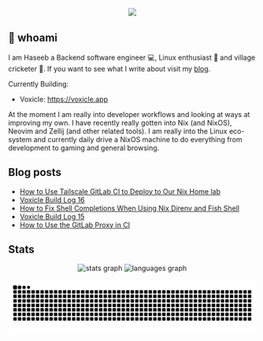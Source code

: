<div align="center">
  <img height="150" src="https://gitlab.com/uploads/-/system/project/avatar/40020538/37decf44c034050aa85e287982dfc91d5841db78_1_.png"  />
</div>

## 👋 whoami

I am Haseeb a Backend software engineer 💻, Linux enthusiast 🐧 and village cricketer 🏏.
If you want to see what I write about visit my [blog](https://haseebmajid.dev/posts).

Currently Building:

- Voxicle: https://voxicle.app

At the moment I am really into developer workflows and looking at ways at improving my own. I have recently really
gotten into Nix (and NixOS), Neovim and Zellij (and other related tools). I am really into the Linux eco-system
and currently daily drive a NixOS machine to do everything from development to gaming and general browsing.

## Blog posts
<!-- BLOG-POST-LIST:START -->
- [How to Use Tailscale GitLab CI to Deploy to Our Nix Home lab](https://haseebmajid.dev/posts/2025-07-10-how-to-use-tailscale-gitlab-ci-to-deploy-to-our-nix-homelab/)
- [Voxicle Build Log 16](https://haseebmajid.dev/posts/2025-07-07-voxicle-build-log-16/)
- [How to Fix Shell Completions When Using Nix Direnv and Fish Shell](https://haseebmajid.dev/posts/2025-07-02-how-to-fix-shell-completions-when-using-nix-direnv/)
- [Voxicle Build Log 15](https://haseebmajid.dev/posts/2025-06-23-voxicle-build-log-15/)
- [How to Use the GitLab Proxy in CI](https://haseebmajid.dev/posts/2025-06-18-how-to-use-the-gitlab-proxy-in-ci/)
<!-- BLOG-POST-LIST:END -->

## Stats

<div align="center">
  <img src="https://github-readme-stats.vercel.app/api?username=hmajid2301&hide_title=false&hide_rank=false&show_icons=true&include_all_commits=true&count_private=true&disable_animations=false&theme=dracula&locale=en&hide_border=false" height="150" alt="stats graph"  />
  <img src="https://github-readme-stats.vercel.app/api/top-langs?username=hmajid2301&locale=en&hide_title=false&layout=compact&card_width=320&langs_count=5&theme=dracula&hide_border=false" height="150" alt="languages graph"  />
</div>

<br clear="both">

<img src="https://raw.githubusercontent.com/hmajid2301/hmajid2301/output/snake.svg" alt="Snake animation" />

